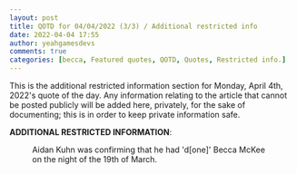 ```yaml
---
layout: post
title: QOTD for 04/04/2022 (3/3) / Additional restricted info
date: 2022-04-04 17:55
author: yeahgamesdevs
comments: true
categories: [becca, Featured quotes, QOTD, Quotes, Restricted info.]
---
```

<!-- wp:paragraph -->
<p>This is the additional restricted information section for Monday, April 4th, 2022's quote of the day. Any information relating to the article that cannot be posted publicly will be added here, privately, for the sake of documenting; this is in order to keep private information safe.</p>
<!-- /wp:paragraph -->

<!-- wp:paragraph -->
<p><strong>ADDITIONAL RESTRICTED INFORMATION</strong>:</p>
<!-- /wp:paragraph -->

<!-- wp:image {"id":191,"sizeSlug":"large","linkDestination":"none"} -->
<figure class="wp-block-image size-large"><img src="https://yeaharchives.files.wordpress.com/2022/04/image-31.png?w=279" alt="" class="wp-image-191" /><figcaption class="wp-element-caption">Aidan Kuhn was confirming that he had 'd[one]' Becca McKee on the night of the 19th of March. </figcaption></figure>
<!-- /wp:image -->
